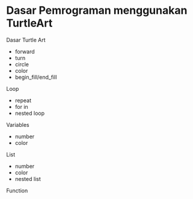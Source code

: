 # Dasar Pemrograman menggunakan TurtleArt

Dasar Turtle Art
- forward
- turn
- circle
- color
- begin_fill/end_fill

Loop
- repeat
- for in
- nested loop

Variables
- number
- color

List
- number
- color
- nested list

Function
